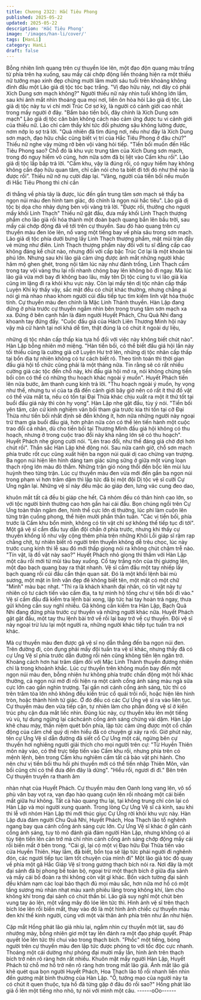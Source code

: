 ```yaml
---
title: Chương 2322: Hắc Tiêu Phong
published: 2025-05-22
updated: 2025-05-22
description: 'Hắc Tiêu Phong'
image: '/images/han-li/cover/'
tags: [HanLi]
category: HanLi
draft: false
---
```


Bỗng nhiên linh quang trên cự thuyền lóe lên, một đạo độn quang
màu trắng từ phía trên hạ xuống, sau mấy cái chớp động liền
thoáng hiện ra một thiếu nữ tướng mạo xinh đẹp chừng mười lăm
mười sáu tuổi trên khoảng không đỉnh đầu một Lão giả dị tộc tóc
bạc trắng.
"Vị đạo hữu này, nơi đây có phải Xích Dung sơn mạch không?"
Người thiếu nữ này nhìn tuổi không lớn lắm, sau khi ánh mắt nhìn
thoáng qua mọi nơi, liền ôn hòa hỏi Lão giả dị tộc.
Lão giả dị tộc này tu vi chỉ mới Trúc Cơ sơ kỳ, là người có cảnh
giới cao nhất trong mấy người ở đây.
"Bẩm báo tiền bối, đây chính là Xích Dung sơn mạch"
Lão giả dị tộc căn bản không cách nào cảm ứng được tu vi cảnh
giới của thiếu nữ. Lão chỉ cảm thấy khí tức đối phương sâu không
lường được, nơm nớp lo sợ trả lời.
"Quả nhiên đã tìm đúng nơi, nếu như đây là Xích Dung sơn mạch,
đạo hữu chắc cũng biết vị trí của Hắc Tiêu Phong ở đâu chứ?"
Thiếu nữ nghe vậy mừng rỡ bèn vội vàng hỏi tiếp.
"Tiền bối muốn đến Hắc Tiêu Phong sao? Chỗ đó là khu vực
trung tâm của Xích Dung sơn mạch, trong đó nguy hiểm vô cùng,
hơn nữa sớm đã bị liệt vào Cấm khu rồi". Lão giả dị tộc lắp bắp trả
lời.
"Cấm khu, vậy là đúng rồi, có nguy hiểm hay không không cần
đạo hữu quan tâm, chỉ cần nói cho ta biết đi tới đó như thế nào là
được rồi”. Thiếu nữ nở nụ cười đáp lại.
"Vâng, người của tiền bối nếu muốn đi Hắc Tiêu Phong thì chỉ cần

đi thẳng về phía tây là được, lúc đến gần trung tâm sơn mạch sẽ
thấy ba ngọn núi màu đen hình tam giác, đó chính là ngọn núi hắc
tiêu". Lão giả dị tộc bị dọa cho nhảy dựng bèn vội vàng trả lời.
"Được rồi, thưởng cho ngươi mấy khối Linh Thạch" Thiếu nữ gật
đầu, đưa mấy khối Linh Thạch thượng phẩm cho lão giả rồi hóa
thành một đoàn bạch quang bắn lên bầu trời, sau mấy cái chớp
động đã về tới trên cự thuyền.
Sau đó hào quang trên cự thuyền màu đen lóe lên, nổ vang một
tiếng bay về phía sâu trong sơn mạch.
Lão giả dị tộc phía dưới bưng lấy Linh Thạch thượng phẩm, mặt
mũi tràn đầy vẻ mừng như điên.
Linh Thạch thượng phẩm này đối với tu sĩ đẳng cấp cao không
đáng kể chút nào, nhưng đối với cấp bậc Trúc Cơ lại là một khoản
tài phú lớn.
Nhưng sau khi lão giả cảm ứng được ánh mắt những người khác
hâm mộ ghen ghét, trong nội tâm lúc này như đánh trống, Linh
Thạch cầm trong tay vội vàng thu lại rồi nhanh chóng bay lên
không bỏ đi ngay.
Mà lúc lão giả vừa mới bay đi không bao lâu, mấy tên Dị tộc cùng
tu vi lão giả kia cũng im lặng đi ra khỏi khu vực này.
Còn lại mấy tên dị tộc nhân cấp thấp Luyện Khí kỳ thấy vậy, sắc
mặt đều có chút khác thường, nhưng chẳng ai nói gì mà nhao
nhao khom người cúi đầu tiếp tục tìm kiếm linh vật hỏa thuộc tính.
Cự thuyền màu đen chính là Mặc Linh Thánh thuyền. Hàn Lập
đang đứng ở phía trước cự thuyền ngắm nhìn bên trong trung
tâm sơn mạch xa xa.
Đứng ở bên cạnh hắn là đám người Huyết Phách, Chu Quả Nhi
đang khoanh tay đứng đấy.
"Cuộc đấu giá của Hách Liên Thương Minh hội này vậy mà cử
hành tại nơi khá dễ tìm, thật đúng là có chút ít ngoài dự liệu,

những dị tộc nhân cấp thấp kia tựa hồ đối với việc này không biết
chút nào". Hàn Lập bỗng nhiên mở miệng.
"Hàn tiền bối, có thể biết đấu giá hội lần này tối thiểu cũng là
cường giả cỡ Luyện Hư trở lên, những dị tộc nhân cấp thấp tại
bổn địa tự nhiên không có tư cách biết rõ. Theo tính toán thì thời
gian đấu giá hội tổ chức cũng phải là một tháng nữa. Tin rằng sẽ
có rất nhiều cường giả các tộc đến chỗ này, khi đấu giá hội mở ra,
nói không chừng tiền bối còn có thể có những thu hoạch khác
ngoài ý muốn". Huyết Phách tiến lên nửa bước, âm thanh cung
kính trả lời.
"Thu hoạch ngoài ý muốn, hy vọng như thế, nhưng tu vi của ta đã
đến cảnh giới bây giờ nên có rất ít thứ đồ vật có thể vừa mắt ta,
nếu có tồn tại Đại Thừa khác chịu xuất ra một ít thứ tốt tại buổi
đấu giá này thì còn hy vọng". Hàn Lập nhẹ gật đầu, tùy ý nói.
"Tiền bối yên tâm, căn cứ kinh nghiệm vãn bối tham gia trước kia
thì tồn tại cỡ Đại Thừa như tiền bối nhất định sẽ đến không ít, hơn
nữa những người này ngoại trừ tham gia buổi đấu giá, hơn phân
nửa còn có thể lén tiến hành một cuộc trao đổi cá nhân, dù cho
tiền bối tại Thương Minh đấu giá hội không có thu hoạch, nhưng ở
trong cuộc trao đổi này khả năng lớn sẽ có thu hoạch". Huyết
Phách nhẹ giọng cười nói.
"Lén trao đổi, như thế đáng giá chờ đợi hơn chút rồi". Thần sắc
Hàn Lập khẽ động nói.
Sau nửa canh giờ, chỗ sơn mạch phía trước rốt cục cũng xuất
hiện ba ngọn núi quái dị cao chừng vạn trượng.
Ba ngọn núi hiện lên hình dáng tam giác sừng sững ở giữa một
vùng loạn thạch rộng lớn màu đỏ thẫm. Những trận gió nóng thổi
đến bốc lên mùi lưu huỳnh theo từng trận.
Lúc cự thuyền màu đen vừa mới đến gần ba ngọn núi trong phạm
vi hơn trăm dặm thì lập tức đã bị một đội Dị tộc vệ sĩ cưỡi Cự
Ưng ngăn lại.
Những vệ sĩ này đều mặc áo giáp đen, lưng vác cung đeo dao,

khuôn mắt tất cả đều bị giáp che hết. Cả nhóm đều có thân hình
cao lớn, so với tộc người bình thường cao hơn gần hai cái đầu.
Bọn chúng ngồi trên Cự Ưng toàn thân ngăm đen, hình thể cực
lớn dị thường, lúc phi làm cuộn lên từng trận cuồng phong, thể
hiện mười phần thần tuấn.
"Các vị tiền bối, phía trước là Cấm khu bổn minh, không có tín vật
chỉ sợ không thể tiếp tục đi tới". Một gã vệ sĩ cầm đầu tuy dẫn đội
chắn ở phía trước, nhưng khi thấy cự thuyền khổng lồ như vậy
cộng thêm phía trên những Khôi Lỗi giáp sĩ rậm rạp chằng chịt, tự
nhiên biết rõ người trên thuyền không dễ trêu chọc, lúc này trước
cung kính thi lễ sau đó mới thấp giọng nói ra không chút chậm trễ
nào.
"Tín vật, là đồ vật này sao?" Huyết Phách nhỏ giọng thì thầm với
Hàn Lập một câu rồi mới từ mũi tàu bay xuống.
Cổ tay trắng nõn của thị giương lên, một đạo bạch quang bay ra
thật nhanh.
Vệ sĩ cầm đầu một tay nhiếp lấy bạch quang rồi cúi đầu cẩn thận
quan sát. Đó là một khối lệnh bài mù sương, một mặt in linh văn
đẹp đẽ không biết tên, một mặt có một chữ "Minh" màu bạc nhạt.
"Thì ra là khách khanh đại nhân, có tín vật này tự nhiên có tư
cách tiến vào cấm địa, ta tự mình hộ tống chư vị tiền bối đi vào."
Vệ sĩ cầm đầu đã kiểm tra lệnh bài xong, lập tức hai tay hoàn trả
ngay, thưa gửi không cần suy nghĩ nhiều.
Gã không cần kiểm tra Hàn Lập, Bạch Quả Nhi đang đứng phía
trước cự thuyền và những người khác nữa.
Huyết Phách gật gật đầu, một tay thu lệnh bài trở về rồi lại bay trở
về cự thuyền.
Đội vệ sĩ này ngoại trừ lưu lại một người ra, những người khác
tiếp tục tuần tra nơi khác.

Mà cự thuyền màu đen được gã vệ sĩ nọ dẫn thẳng đến ba ngọn
núi đen.
Trên đường đi, còn đụng phải mấy đội tuần tra vệ sĩ khác, nhưng
thấy đã có cự Ưng Vệ sĩ phía trước dẫn đường rồi nên cũng
không tiến lên ngăn trở.
Khoảng cách hơn hai trăm dặm đối với Mặc Linh Thánh thuyền
đương nhiên chỉ là trong khoảnh khắc.
Lúc cự thuyền trên không muốn bay đến một ngọn núi màu đen,
bỗng nhiên hư không phía trước chấn động một hồi khác thường,
cả ngọn núi mờ đi rồi hiện ra một cánh cổng ánh sáng màu ngà
sữa cực lớn cao gần nghìn trượng.
Tại gần nơi cánh cổng ánh sáng, tức thì có trên trăm tòa lớn nhỏ
không đều kiến trúc cổ quái trôi nổi, hoặc hiện lên hình tròn, hoặc
thành hình tứ giác. Ở đó đều có các Cự Ưng vệ sĩ ra vào liên tục.
Cự thuyền màu đen vừa tiếp cận, tự nhiên làm cho phần đông vệ
sĩ ở kiến trúc phụ cận đưa mắt liếc nhìn.
Đúng lúc này, cự thuyền kêu lên một tiếng vù vù, tự dung ngừng
lại cáchcánh cổng ánh sáng chừng vài dặm.
Hàn Lập khẽ chau mày, thần niệm quét bốn phía, lập tức cảm
ứng được một cổ chấn động của cấm chế quỷ dị nên hiểu đã có
chuyện gì xảy ra rồi.
Giờ phút này, tên cự Ưng Vệ sĩ dẫn đường đã siết cổ Cự Ưng
một cái, ngừng bên cự thuyền hơi nghiêng người giải thích cho
mọi người trên cự:
"Từ Huyền Thiên môn này vào, có thể trực tiếp tiến vào Cấm khu
rồi, nhưng phía trên có mệnh lệnh, bên trong Cấm khu nghiêm
cấm tất cả bảo vật phi hành. Cho nên chư vị tiền bối thu hồi phi
thuyền mới có thể tiến nhập Thiên Môn, vãn bối cũng chỉ có thể
đưa đến đây là dừng".
"Hiểu rồi, ngươi đi đi." Bên trên Cự thuyền truyền ra thanh âm

nhàn nhạt của Huyết Phách.
Cự thuyền màu đen Oanh long vang lên, vô số phù văn bay vọt
ra, vạn đạo hào quang cuộn lên rồi nhoáng một cái biến mất giữa
hư không.
Tất cả hào quang thu lại, tại không trung chỉ còn lại có Hàn Lập và
mọi người xung quanh.
Trong lòng Cự Ưng Vệ sĩ cả kinh, sau khi thi lễ với nhóm Hàn Lập
thì mới thúc giục Cự Ưng rời khỏi khu vực này.
Hàn Lập đưa đám người Chu Quả Nhi, Huyết Phách, Hoa Thạch
lão tổ nghênh ngang bay qua cánh cổng ánh sáng cực lớn.
Cự Ưng Vệ sĩ khác ở gần cánh cổng ánh sáng, tuy tò mò đánh
giá đám người Hàn Lập, nhưng không có ai tùy tiện tiến lên cản
trở mà chỉ nhìn cánh cổng ánh sáng chớp động mấy cái rồi biến
mất ở bên trong.
"Cái gì, lại có một vị Đạo hữu Đại Thừa tiến vào cửa Huyền Thiên.
Hay lắm, đã biết, bổn tọa sẽ lập tức phái người đi nghênh đón,
các ngươi tiếp tục làm tốt chuyện của mình đi" Một lão giả tóc đỏ
quay về phía một gã Hắc Giáp Vệ sĩ trong gương thạch bích nói
ra.
Nơi đây là một đại sảnh đã bị phong bế toàn bộ, ngoại trừ một
thạch bích ở giữa địa sảnh và mấy cái bồ đoàn ra thì không còn
vật gì khác.
Bốn vách tường đại sảnh đều khảm nạm các loại bảo thạch đủ
mọi màu sắc, hơn nữa mơ hồ có một tầng sương mù nhàn nhạt
màu xanh phiêu lãng trong không khí, làm cho không khí trong đại
sảnh có chút thần bí.
Lão giả suy nghĩ một chút bèn vung tay áo lên, một vầng mây đỏ
lóe lên tức thì. Hình ảnh vệ sĩ trên thạch bích lóe lên rồi biến mất,
thay vào đó là một hình ảnh chiếc cự thuyền màu đen khí thế kinh
người, cùng với một vài thân ảnh phía trên như ẩn như hiện.

Cặp mắt Hồng phát lão giả nhíu lại, ngắm nhìn cự thuyền một lát,
sau đó nhướng mày, bỗng nhiên giơ một tay lên đánh ra một đạo
pháp quyết. Pháp quyết lóe lên tức thì chui vào trong thạch bích.
"Phốc" một tiếng, bóng người trên cự thuyền màu đen lập tức
được phóng to với tốc độc cực nhanh. Thoáng một cái dường
như phóng đại mười mấy lần, hình ảnh trên thạch bích trở nên rõ
ràng hơn rất nhiều.
Khuôn mặt mấy người Hàn Lập, Huyết Phách từ chỗ mơ hồ trở
nên rõ ràng hơn trong mắt lão giả.
Ánh mắt lão giả khẽ quét qua bọn người Huyết Phách, Hoa Thạch
lão tổ rồi nhanh liền nhìn đến gương mặt bình thường của Hàn
Lập.
"Ồ, tướng mạo của người này ta có chút ít quen thuộc, tựa hồ đã
từng gặp ở đâu đó rồi sao?" Hồng phát lão giả ồ lên một tiếng nho
nhỏ, tự nói với mình một câu.
------oOo------

